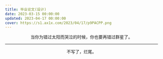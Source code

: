 ```yaml
---
title: 毕业论文(设计)
date: 2023-03-15 00:00:00
updated: 2023-04-17 00:00:00
cover: https://s1.ax1x.com/2023/04/17/p9PACPP.png
---
```


<p style="text-align:center">当你为错过太阳而哭泣的时候，你也要再错过群星了。</p>

<!-- more -->

---

<p style="text-align:center">不写了，烂尾。</p>
